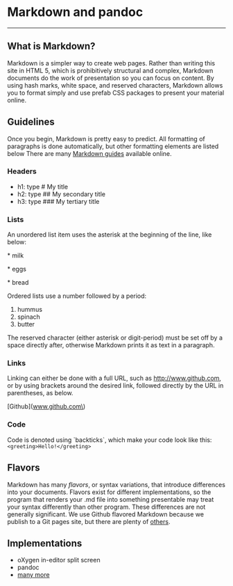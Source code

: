 # Markdown and pandoc
____

## What is Markdown?
Markdown is a simpler way to create web pages.  Rather than writing this site in HTML 5, which is prohibitively structural and complex, Markdown documents do the work of presentation so you can focus on content.  By using hash marks, white space, and reserved characters, Markdown allows you to format simply and use prefab CSS packages to present your material online.

## Guidelines
Once you begin, Markdown is pretty easy to predict.  All formatting of paragraphs is done automatically, but other formatting elements are listed below  There are many [Markdown guides](https://guides.github.com/pdfs/Markdown-cheatsheet-online.pdf) available online.

### Headers
* h1: type # My title
* h2: type ## My secondary title
* h3: type ### My tertiary title

### Lists 
An unordered list item uses the asterisk at the beginning of the line, like below:

\* milk

\* eggs

\* bread

Ordered lists use a number followed by a period:

1. hummus
2. spinach
3. butter

The reserved character (either asterisk or digit-period) must be set off by a space directly after, otherwise Markdown prints it as text in a paragraph.

### Links
Linking can either be done with a full URL, such as http://www.github.com, or by using brackets around the desired link, followed directly by the URL in parentheses, as below.

\[Github\]\(www.github.com\)

### Code
Code is denoted using \`backticks\`, which make your code look like this:
`<greeting>Hello!</greeting>`

## Flavors
Markdown has many *flavors*, or syntax variations, that introduce differences into your documents.  Flavors exist for different implementations, so the program that renders your .md file into something presentable may treat your syntax differently than other program.  These differences are not generally significant.  We use Github flavored Markdown because we publish to a Git pages site, but there are plenty of [others](https://github.com/jgm/CommonMark/wiki/Markdown-Flavors).

## Implementations
* oXygen in-editor split screen
* pandoc
* [many more](https://github.com/jgm/CommonMark/wiki/Markdown-Flavors)
